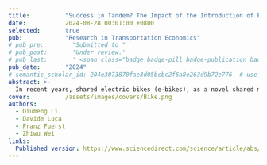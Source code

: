 ```yaml
---
title:          "Success in Tandem? The Impact of the Introduction of E-Bike Sharing on Bike Sharing Usage"
date:           2024-08-28 00:01:00 +0800
selected:       true
pub:            "Research in Transportation Economics"
# pub_pre:        "Submitted to "
# pub_post:       'Under review.'
# pub_last:       ' <span class="badge badge-pill badge-publication badge-success">Spotlight</span>'
pub_date:       "2024"
# semantic_scholar_id: 204e3073870fae3d05bcbc2f6a8e263d9b72e776  # use this to retrieve citation count
abstract: >-
  In recent years, shared electric bikes (e-bikes), as a novel shared micro-mobility mode, have experienced a significant increase in popularity. Yet, there is still limited evidence on whether the two forms of micro-mobility act as complements or substitutes. By exploring the effects of the entry of shared e-bikes on bike-sharing and overall shared cycling usage, this paper aims to explore the role of e-bikes in sustainable transportation solutions. The paper combines nearest-neighbour matching and a difference-in-differences event study with bi-monthly panel data of conventional bike-sharing and e-bike-sharing trips from 2020 to 2021. Results suggest that the effect of e-bike-share on bike-sharing at the grid level shifted from an initial complementary effect to a later substitution effect, ultimately resulting in a 22.6% reduction in bike-sharing usage and a 65.9% increase in overall shared cycling usage. The introduction of shared e-bikes simultaneously attracted new user groups and reduced existing barriers to using conventional bikes. With growing market saturation, any further expansion is found to have come to the detriment of the incumbent technology, i.e. the conventional pedal bike. Although shared e-bikes ultimately replaced part of shared bikes, they have increased the overall use of micro-mobility tools, contributing to the popularization of sustainable transportation.
cover:          /assets/images/covers/Bike.png
authors:
  - Qiumeng Li
  - Davide Luca
  - Franz Fuerst
  - Zhiwu Wei
links:
  Published version: https://www.sciencedirect.com/science/article/abs/pii/S0739885924000714?via%3Dihub
---
```

